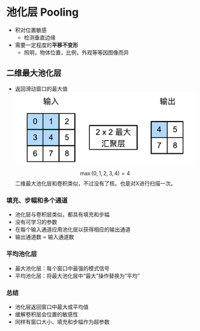 # 池化层 Pooling

- 积对位置敏感
  - 检测垂直边缘
- 需要一定程度的**平移不变形**
  - 照明，物体位置，比例，外观等等因图像而异

## 二维最大池化层
- 返回滑动窗口的最大值
![图 1](assest/%E6%B1%A0%E5%8C%96%E5%B1%82/IMG_20220906-173601092.png)  
$$
\max(0, 1, 2, 3, 4) = 4
$$
二维最大池化层和卷积类似，不过没有了核。也是对X进行扫描一次。


### 填充、步幅和多个通道
- 池化层与卷积层类似，都具有填充和步幅
- 没有可学习的参数
- 在每个输入通道应用池化层以获得相应的输出通道
- 输出通道数 = 输入通道数


### 平均池化层
- 最大池化层：每个窗口中最强的模式信号
- 平均池化层：将最大池化层中“最大”操作替换为“平均”



### 总结
- 池化层返回窗口中最大或平均值
- 缓解卷积层会位置的敏感性
- 同样有窗口大小、填充和步幅作为超参数